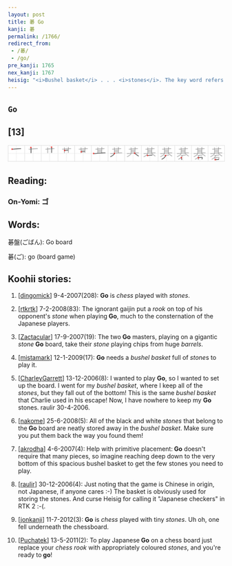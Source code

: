 ```yaml
---
layout: post
title: 碁 Go
kanji: 碁
permalink: /1766/
redirect_from:
 - /碁/
 - /go/
pre_kanji: 1765
nex_kanji: 1767
heisig: "<i>Bushel basket</i> . . . <i>stones</i>. The key word refers to the Japanese game played with black and white colored <i>stones</i> on a lined board."
---
```


## `Go`

## [13]

<div class="stroke"><img src="../images/E7A281.png" /></div>

## Reading:

### On-Yomi: ゴ

## Words:

碁盤(ごばん): Go board

碁(ご): go (board game)

## Koohii stories:

1) [<a href="http://kanji.koohii.com/profile/dingomick">dingomick</a>] 9-4-2007(208): <strong>Go</strong> is <em>chess</em> played with <em>stones</em>. 

2) [<a href="http://kanji.koohii.com/profile/rtkrtk">rtkrtk</a>] 7-2-2008(83): The ignorant gaijin put a <em>rook</em> on top of his opponent&#039;s <em>stone</em> when playing<strong> Go</strong>, much to the consternation of the Japanese players. 

3) [<a href="http://kanji.koohii.com/profile/Zactacular">Zactacular</a>] 17-9-2007(19): The two<strong> Go</strong> masters, playing on a gigantic <em>stone</em><strong> Go</strong> board, take their <em>stone</em> playing chips from huge <em>barrels</em>. 

4) [<a href="http://kanji.koohii.com/profile/mistamark">mistamark</a>] 12-1-2009(17): <strong>Go</strong> needs a <em>bushel basket</em> full of <em>stone</em>s to play it. 

5) [<a href="http://kanji.koohii.com/profile/CharleyGarrett">CharleyGarrett</a>] 13-12-2006(8): I wanted to play <strong>Go</strong>, so I wanted to set up the board. I went for my <em>bushel basket</em>, where I keep all of the <em>stones</em>, but they fall out of the bottom! This is the same <em>bushel basket</em> that Charlie used in his escape! Now, I have nowhere to keep my <strong>Go</strong> stones. raulir 30-4-2006. 

6) [<a href="http://kanji.koohii.com/profile/nakome">nakome</a>] 25-6-2008(5): All of the black and white <em>stones</em> that belong to the<strong> Go</strong> board are neatly stored away in the <em>bushel basket</em>. Make sure you put them back the way you found them! 

7) [<a href="http://kanji.koohii.com/profile/akrodha">akrodha</a>] 4-6-2007(4): Help with primitive placement:<strong> Go</strong> doesn&#039;t require that many pieces, so imagine reaching deep down to the very bottom of this spacious bushel basket to get the few stones you need to play. 

8) [<a href="http://kanji.koohii.com/profile/raulir">raulir</a>] 30-12-2006(4): Just noting that the game is Chinese in origin, not Japanese, if anyone cares :-) The basket is obviously used for storing the stones. And curse Heisig for calling it &quot;Japanese checkers&quot; in RTK 2 :-(. 

9) [<a href="http://kanji.koohii.com/profile/jonkanji">jonkanji</a>] 11-7-2012(3): <strong>Go</strong> is <em>chess</em> played with tiny <em>stones</em>. Uh oh, one fell underneath the chessboard. 

10) [<a href="http://kanji.koohii.com/profile/Puchatek">Puchatek</a>] 13-5-2011(2): To play Japanese<strong> Go</strong> on a chess board just replace your <em>chess rook</em> with appropriately coloured <em>stones</em>, and you&#039;re ready to<strong> go</strong>! 
